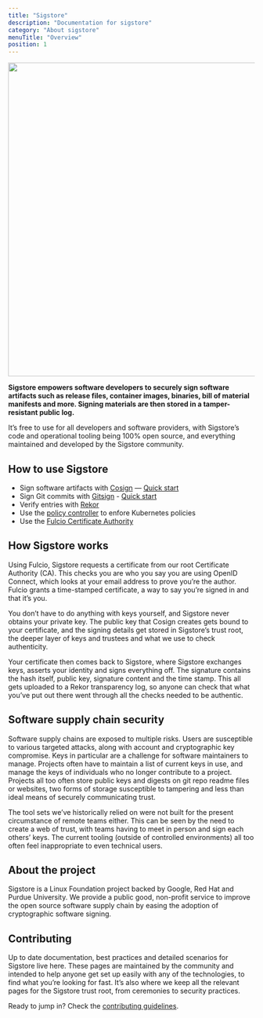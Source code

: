 ```yaml
---
title: "Sigstore"
description: "Documentation for sigstore"
category: "About sigstore"
menuTitle: "Overview"
position: 1
---
```


<img src="/sigstore_overview_v2.jpg" class="light-img" width="1280" height="640" alt=""/>

**Sigstore empowers software developers to securely sign software artifacts such as release files, container images, binaries, bill of material manifests and more. Signing materials are then stored in a tamper-resistant public log.**

It’s free to use for all developers and software providers, with Sigstore’s code and operational tooling being 100% open source, and everything maintained and developed by the Sigstore community.

## How to use Sigstore

* Sign software artifacts with [Cosign](/cosign/overview) — [Quick start](/cosign/overview#getting-started-quick-start)
* Sign Git commits with [Gitsign](/gitsign/overview) - [Quick start](/gitsign/overview#quick-start)
* Verify entries with [Rekor](/rekor/CLI#verify-proof-of-entry)
* Use the [policy controller](/policy-controller/overview) to enfore Kubernetes policies
* Use the [Fulcio Certificate Authority](/fulcio/overview)

## How Sigstore works

Using Fulcio, Sigstore requests a certificate from our root Certificate Authority (CA). This checks you are who you say you are using OpenID Connect, which looks at your email address to prove you’re the author. Fulcio grants a time-stamped certificate, a way to say you’re signed in and that it’s you.

You don’t have to do anything with keys yourself, and Sigstore never obtains your private key. The public key that Cosign creates gets bound to your certificate, and the signing details get stored in Sigstore’s trust root, the deeper layer of keys and trustees and what we use to check authenticity.

Your certificate then comes back to Sigstore, where Sigstore exchanges keys, asserts your identity and signs everything off. The signature contains the hash itself, public key, signature content and the time stamp. This all gets uploaded to a Rekor transparency log, so anyone can check that what you’ve put out there went through all the checks needed to be authentic.

## Software supply chain security

Software supply chains are exposed to multiple risks. Users are susceptible to various targeted attacks, along with account and cryptographic key compromise. Keys in particular are a challenge for software maintainers to manage. Projects often have to maintain a list of current keys in use, and manage the keys of individuals who no longer contribute to a project. Projects all too often store public keys and digests on git repo readme files or websites, two forms of storage susceptible to tampering and less than ideal means of securely communicating trust.

The tool sets we’ve historically relied on were not built for the present circumstance of remote teams either. This can be seen by the need to create a web of trust, with teams having to meet in person and sign each others’ keys. The current tooling (outside of controlled environments) all too often feel inappropriate to even technical users.

## About the project

Sigstore is a Linux Foundation project backed by Google, Red Hat and Purdue University. We provide a public good, non-profit service to improve the open source software supply chain by easing the adoption of cryptographic software signing.

## Contributing

Up to date documentation, best practices and detailed scenarios for Sigstore live here. These pages are maintained by the community and intended to help anyone get set up easily with any of the technologies, to find what you’re looking for fast. It’s also where we keep all the relevant pages for the Sigstore trust root, from ceremonies to security practices.

Ready to jump in? Check the [contributing guidelines](/contributing).
